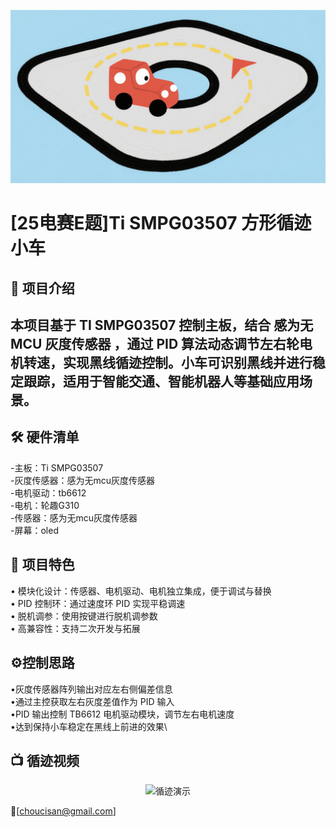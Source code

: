 ![](images/car.png)
# [25电赛E题]Ti SMPG03507 方形循迹小车

## 🎯 项目介绍
本项目基于 TI SMPG03507 控制主板，结合 感为无 MCU 灰度传感器 ，通过 PID 算法动态调节左右轮电机转速，实现黑线循迹控制。小车可识别黑线并进行稳定跟踪，适用于智能交通、智能机器人等基础应用场景。
---


## 🛠️ 硬件清单
-主板：Ti SMPG03507\
-灰度传感器：感为无mcu灰度传感器\
-电机驱动：tb6612\
-电机：轮趣G310\
-传感器：感为无mcu灰度传感器\
-屏幕：oled

##  🧩 项目特色
• 模块化设计：传感器、电机驱动、电机独立集成，便于调试与替换\
• PID 控制环：通过速度环 PID 实现平稳调速\
• 脱机调参：使用按键进行脱机调参数\
• 高兼容性：支持二次开发与拓展


## ⚙️控制思路
•灰度传感器阵列输出对应左右侧偏差信息\
•通过主控获取左右灰度差值作为 PID 输入\
•PID 输出控制 TB6612 电机驱动模块，调节左右电机速度\
•达到保持小车稳定在黑线上前进的效果\



## 📺 循迹视频
<div align="center">
  <img src="images/car.gif" alt="循迹演示" width="1000">
</div>


📮[choucisan@gmail.com]
